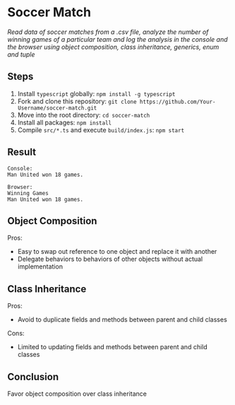 # Soccer Match

_Read data of soccer matches from a .csv file, analyze the number of winning games of a particular team and log the analysis in the console and the browser using object composition, class inheritance, generics, enum and tuple_

## Steps

1. Install `typescript` globally: `npm install -g typescript`
2. Fork and clone this repository: `git clone https://github.com/Your-Username/soccer-match.git`
3. Move into the root directory: `cd soccer-match`
4. Install all packages: `npm install`
5. Compile `src/*.ts` and execute `build/index.js`: `npm start`

## Result

```
Console:
Man United won 18 games.

Browser:
Winning Games
Man United won 18 games.
```

## Object Composition

Pros:
- Easy to swap out reference to one object and replace it with another
- Delegate behaviors to behaviors of other objects without actual implementation

## Class Inheritance

Pros:
- Avoid to duplicate fields and methods between parent and child classes

Cons:
- Limited to updating fields and methods between parent and child classes

## Conclusion

Favor object composition over class inheritance
